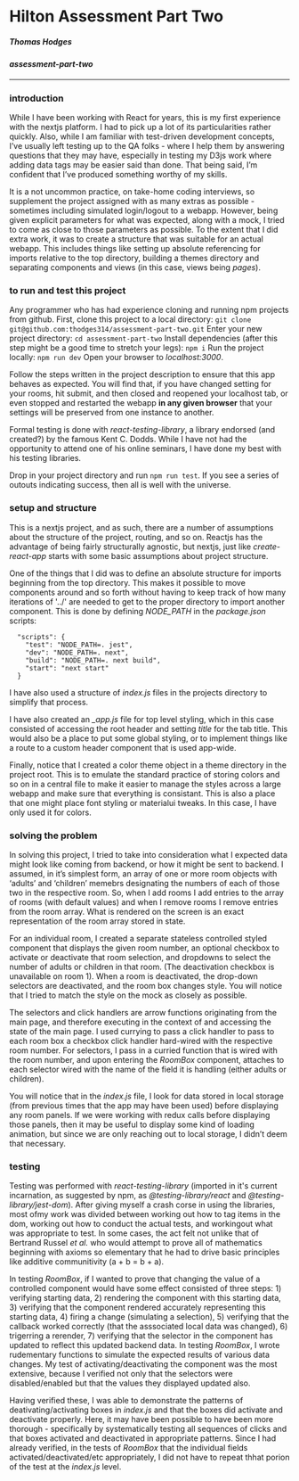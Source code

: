 # Hilton Assessment Part Two
##### Thomas Hodges

#### _assessment-part-two_
---

### introduction
While I have been working with React for years, this is my first experience with the nextjs platform. I had to pick up a lot of its particularities rather quickly. Also, while I am familiar with test-driven development concepts, I’ve usually left testing up to the QA folks - where I help them by answering questions that they may have, especially in testing my D3js work where adding data tags may be easier said than done. That being said, I’m confident that I’ve produced something worthy of my skills.

It is a not uncommon practice, on take-home coding interviews, so supplement the project assigned with as many extras as possible - sometimes including simulated login/logout to a webapp. However, being given explicit parameters for what was expected, along with a mock, I tried to come as close to those parameters as possible. To the extent that I did extra work, it was to create a structure that was suitable for an actual webapp. This includes things like setting up absolute referencing for imports relative to the top directory, building a themes directory and separating components and views (in this case, views being _pages_).

### to run and test this project
Any programmer who has had experience cloning and running npm projects from github.  First, clone this project to a local directory:
`git clone git@github.com:thodges314/assessment-part-two.git`
Enter your new project directory:
`cd assessment-part-two`
Install dependencies (after this step might be a good time to stretch your legs):
`npm i`
Run the project locally:
`npm run dev`
Open your browser to _localhost:3000_.

Follow the steps written in the project description to ensure that this app behaves as expected.  You will find that, if you have changed setting for your rooms, hit submit, and then closed and reopened your localhost tab, or even stopped and restarted the webapp __in any given browser__ that your settings will be preserved from one instance to another.

Formal testing is done with _react-testing-library_, a library endorsed (and created?) by the famous Kent C. Dodds.  While I have not had the opportunity to attend one of his online seminars, I have done my best with his testing libraries.

Drop in your project directory and run `npm run test`.  If you see a series of outouts indicating success, then all is well with the universe.

### setup and structure
This is a nextjs project, and as such, there are a number of assumptions about the structure of the project, routing, and so on.  Reactjs has the advantage of being fairly structurally agnostic, but nextjs, just like _create-react-app_ starts with some basic assumptions about project structure.

One of the things that I did was to define an absolute structure for imports beginning from the top directory.  This makes it possible to move components around and so forth without having to keep track of how many iterations of '../' are needed to get to the proper directory to import another component.  This is done by defining _NODE\_PATH_ in the _package.json_ scripts:
```
  "scripts": {
    "test": "NODE_PATH=. jest",
    "dev": "NODE_PATH=. next",
    "build": "NODE_PATH=. next build",
    "start": "next start"
  }
  ```
I have also used a structure of _index.js_ files in the projects directory to simplify that process.

I have also created an _\_app.js_ file for top level styling, which in this case consisted of accessing the root header and setting _title_ for the tab title.  This would also be a place to put some global styling, or to implement things like a route to a custom header component that is used app-wide.

Finally, notice that I created a color theme object in a theme directory in the project root.  This is to emulate the standard practice of storing colors and so on in a central file to make it easier to manage the styles across a large webapp and make sure that everything is consistant.  This is also a place that one might place font styling or materialui tweaks.  In this case, I have only used it for colors.

### solving the problem
In solving this project, I tried to take into consideration what I expected data might look like coming from backend, or how it might be sent to backend. I assumed, in it’s simplest form, an array of one or more room objects with ‘adults’ and ‘children’ memebrs designating the numbers of each of those two in the respective room. So, when I add rooms I add entries to the array of rooms (with default values) and when I remove rooms I remove entries from the room array. What is rendered on the screen is an exact representation of the room array stored in state.

For an individual room, I created a separate stateless controlled styled component that displays the given room number, an optional checkbox to activate or deactivate that room selection, and dropdowns to select the number of adults or children in that room. (The deactivation checkbox is unavailable on room 1). When a room is deactivated, the drop-down selectors are deactivated, and the room box changes style. You will notice that I tried to match the style on the mock as closely as possible.

The selectors and click handlers are arrow functions originating from the main page, and therefore executing in the context of and accessing the state of the main page. I used currying to pass a click handler to pass to each room box a checkbox click handler hard-wired with the respective room number. For selectors, I pass in a curried function that is wired with the room number, and upon entering the _RoomBox_ component, attaches to each selector wired with the name of the field it is handling (either adults or children).

You will notice that in the _index.js_ file, I look for data stored in local storage (from previous times that the app may have been used) before displaying any room panels. If we were working with redux calls before displaying those panels, then it may be useful to display some kind of loading animation, but since we are only reaching out to local storage, I didn’t deem that necessary.

### testing
Testing was performed with _react-testing-library_ (imported in it's current incarnation, as suggested by npm, as _@testing-library/react_ and _@testing-library/jest-dom_).  After giving myself a crash corse in using the libraries, most ofmy work was divided between working out how to tag items in the dom, working out how to conduct the actual tests, and workingout what was appropriate to test.  In some cases, the act felt not unlike that of Bertrand Russel _et al._ who would attempt to prove all of mathematics beginning with axioms so elementary that he had to drive basic principles like additive communitivity (a + b = b + a).

In testing _RoomBox_, if I wanted to prove that changing the value of a controlled component would have some effect consisted of three steps: 1) verifying starting data, 2) rendering the component with this starting data, 3) verifying that the component rendered accurately representing this starting data, 4) firing a change (simulating a selection), 5) verifying that the callback worked correctly (that the asssociated local data was changed), 6) trigerring a rerender, 7) verifying that the selector in the component has updated to reflect this updated backend data.  In testing _RoomBox_, I wrote rudementary functions to simulate the expected results of various data changes.  My test of activating/deactivating the component was the most extensive, because I verified not only that the selectors were disabled/enabled but that the values they displayed updated also.

Having verified these, I was able to demonstrate the patterns of deativating/activating boxes in _index.js_ and that the boxes did activate and deactivate properly.  Here, it may have been possible to have been more thorough - specifically by systematically testing all sequences of clicks and that boxes activated and deactivated in appropriate patterns.  Since I had already verified, in the tests of _RoomBox_ that the individual fields activated/deactivated/etc appropriately, I did not have to repeat thhat porion of the test at the _index.js_ level.